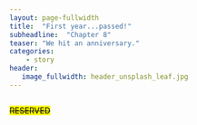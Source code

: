 ```yaml
---
layout: page-fullwidth
title:  "First year...passed!"
subheadline:  "Chapter 8"
teaser: "We hit an anniversary."
categories:
    - story
header:
   image_fullwidth: header_unsplash_leaf.jpg
---
```


<!--more-->

<div class="row">
    <div class="medium-4 columns t30">
    <p><s><mark>RESERVED</mark></s></p>
    </div><!-- /.medium-4.columns -->
</div>
